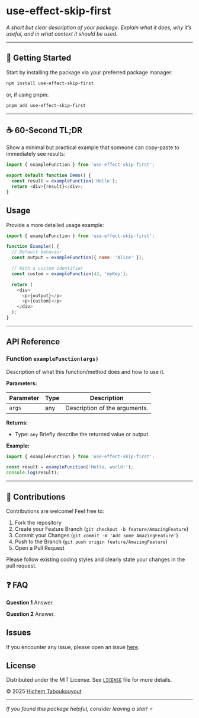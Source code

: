 # use-effect-skip-first

*A short but clear description of your package. Explain what it does, why it’s useful, and in what context it should be used.*

---

## 🚀 Getting Started

Start by installing the package via your preferred package manager:

```sh
npm install use-effect-skip-first
```

or, if using pnpm:

```sh
pnpm add use-effect-skip-first
```

---

## ☕ 60-Second TL;DR

Show a minimal but practical example that someone can copy-paste to immediately see results:

```javascript
import { exampleFunction } from 'use-effect-skip-first';

export default function Demo() {
  const result = exampleFunction('Hello');
  return <div>{result}</div>;
}
```

## Usage

Provide a more detailed usage example:

```javascript
import { exampleFunction } from 'use-effect-skip-first';

function Example() {
  // Default behavior
  const output = exampleFunction({ name: 'Alice' });

  // With a custom identifier
  const custom = exampleFunction(42, 'myKey');

  return (
    <div>
      <p>{output}</p>
      <p>{custom}</p>
    </div>
  );
}
```

---

## API Reference

### Function `exampleFunction(args)`

Description of what this function/method does and how to use it.

**Parameters:**

| Parameter   | Type   | Description                        |
|-------------|--------|------------------------------------|
| `args`      | any    | Description of the arguments.      |

**Returns:**

- Type: `any`
Briefly describe the returned value or output.

**Example:**

```javascript
import { exampleFunction } from 'use-effect-skip-first';

const result = exampleFunction('Hello, world!');
console.log(result);
```

---

## 🤝 Contributions

Contributions are welcome! Feel free to:

1. Fork the repository
2. Create your Feature Branch (`git checkout -b feature/AmazingFeature`)
3. Commit your Changes (`git commit -m 'Add some AmazingFeature'`)
4. Push to the Branch (`git push origin feature/AmazingFeature`)
5. Open a Pull Request

Please follow existing coding styles and clearly state your changes in the pull request.

## ❓ FAQ

**Question 1**
Answer.

**Question 2**
Answer.

## Issues

If you encounter any issue, please open an issue [here](https://github.com/HichemTab-tech/use-effect-skip-first/issues).

## License

Distributed under the MIT License. See [`LICENSE`](LICENSE) file for more details.

&copy; 2025 [Hichem Taboukouyout](mailto:hichem.taboukouyout@hichemtab-tech.me)

---

_If you found this package helpful, consider leaving a star! ⭐️_

